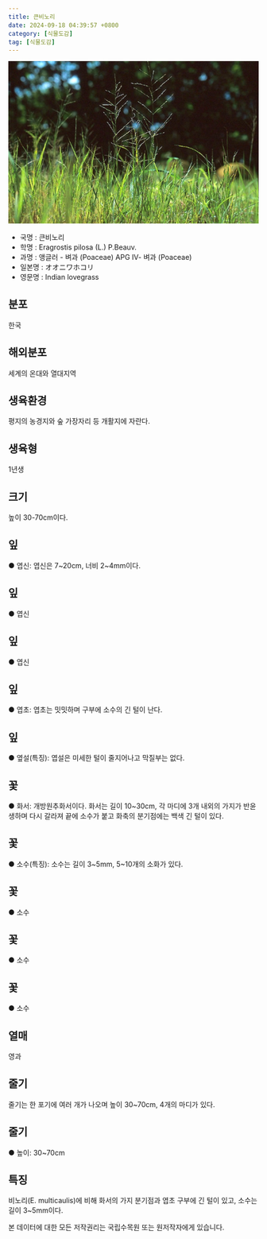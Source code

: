```yaml
---
title: 큰비노리
date: 2024-09-18 04:39:57 +0800
category: [식물도감]
tag: [식물도감]
---
```




![큰비노리](/assets/img/fileUpload/plants/basic/Gramineae/Eragrostis/14456/14456_1_th2.jpg)
- 국명 : 큰비노리
- 학명 : Eragrostis pilosa (L.) P.Beauv.
- 과명 : 앵글러 - 벼과 (Poaceae) APG Ⅳ- 벼과 (Poaceae)
- 일본명 : オオニワホコリ
- 영문명 : Indian lovegrass


## 분포
한국
## 해외분포
세계의 온대와 열대지역
## 생육환경
평지의 농경지와 숲 가장자리 등 개활지에 자란다.
## 생육형
1년생
## 크기
높이 30-70cm이다.
## 잎
● 엽신: 엽신은 7~20cm, 너비 2~4mm이다.
## 잎
● 엽신
## 잎
● 엽신
## 잎
● 엽초: 엽초는 밋밋하며 구부에 소수의 긴 털이 난다.
## 잎
● 옆설(특징): 엽설은 미세한 털이 줄지어나고 막질부는 없다.
## 꽃
● 화서: 개방원추화서이다. 화서는 길이 10~30cm, 각 마디에 3개 내외의 가지가 반윤생하며 다시 갈라져 끝에 소수가 붙고 화축의 분기점에는 백색 긴 털이 있다.
## 꽃
● 소수(특징): 소수는 길이 3~5mm, 5~10개의 소화가 있다.
## 꽃
● 소수
## 꽃
● 소수
## 꽃
● 소수
## 열매
영과
## 줄기
줄기는 한 포기에 여러 개가 나오며 높이 30~70cm, 4개의 마디가 있다.
## 줄기
● 높이: 30~70cm
## 특징
비노리(E. multicaulis)에 비해 화서의 가지 분기점과 엽초 구부에 긴 털이 있고, 소수는 길이 3~5mm이다.






본 데이터에 대한 모든 저작권리는 국립수목원 또는 원저작자에게 있습니다.
